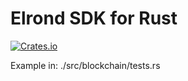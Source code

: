 # Elrond SDK for Rust

[![Crates.io](https://img.shields.io/crates/v/elrond-sdk-erdrs)](https://crates.io/crates/elrond-sdk-erdrs)

Example in: ./src/blockchain/tests.rs